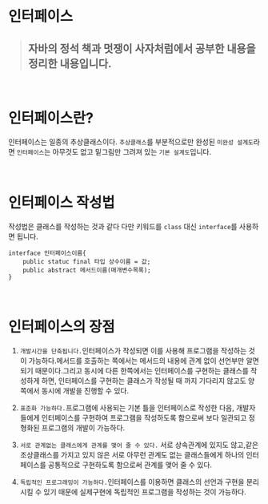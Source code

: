 # 인터페이스
>## 자바의 정석 책과 멋쟁이 사자처럼에서 공부한 내용을 정리한 내용입니다.

&nbsp;
# 인터페이스란?
인터페이스는 일종의 추상클래스이다. `추상클래스`를 부분적으로만 완성된 `미완성 설계도`라면 `인터페이스`는 아무것도 없고 밑그림만 그려져 있는 `기본 설계도`입니다.

&nbsp;
# 인터페이스 작성법
작성법은 클래스를 작성하는 것과 같다 다만 키워드를 `class` 대신 `interface`를 사용하면 됩니다.

```
interface 인터페이스이름{
	public statuc final 타입 상수이름 = 값;
	public abstract 메서드이름(매개변수목록);
}
```
&nbsp;
# 인터페이스의 장점
1. `개발시간을 단축됩니다.`인터페이스가 작성되면 이를 사용해 프로그램을 작성하는 것이 가능하다.메서드를 호출하는 쪽에서는 메서드의 내용에 관계 없이 선언부만 알면 되기 때문이다.그리고 동시에 다른 한쪽에서는 인터페이스를 구현하는 클래스를 작성하게 하면, 인터페이스를 구현하는 클래스가 작성될 때 까지 기다리지 않고도 양쪽에서 동시에 개발을 진행할 수 있다.

2. `표준화 가능하다.`프로그램에 사용되는 기본 틀을 인터페이스로 작성한 다음, 개발자들에게 인터페이스를 구현하여 프로그램을 작성하도록 함으로써 보다 일관되고 정형화된 프로그램의 개발이 가능하다.

3. `서로 관계없는 클래스에게 관계를 맺어 줄 수 있다.` 서로 상속관계에 있지도 않고,같은 조상클래스를 가지고 있지 않은 서로 아무런 관계도 없는 클래스들에게 하나의 인터페이스를 공통적으로 구현하도록 함으로써 관계를 맺어 줄 수 있다.

4. `독립적인 프로그래밍이 가능하다.`인터페이스를 이용하면 클래스의 선언과 구현을 분리시킬 수 있기 때문에 실제구현에 독립적인 프로그램을 작성하는 것이 가능하다.